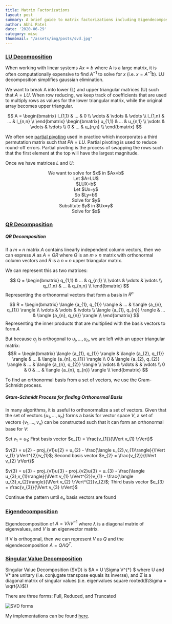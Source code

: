 ```yaml
---
title: Matrix Factorizations
layout: post
summary: A brief guide to matrix factorizations including Eigendecomposition, Singular Value Decomposition (SVD), LU and QR
author: Abhi Patel
date: '2020-06-29'
category: misc
thumbnail: "/assets/img/posts/svd.jpg"
---
```



### [LU Decomposition](https://github.com/B33Boy/Machine-Learning-Collection/blob/master/Matrix%20Factorizations/LU%20Decomposition.ipynb)

When working with linear systems $Ax=b$ where A is a large matrix, it is often computationally expensive to find $A^{-1}$ to solve for $x$ (i.e. $x=A^{-1}b$). LU decomposition simplifies gaussian elimination.

We want to break A into lower (L) and upper triangular matrices (U) such that $A = LU$. When row reducing, we keep track of coefficients that are used to multiply rows as values for the lower triangular matrix, while the original array becomes upper triangular.

$$
A = \begin{bmatrix}
  l_{1,1} & ... & 0 \\
  \vdots & \vdots & \vdots \\  
  l_{1,n} & ... & l_{n,n} \\
\end{bmatrix}
\begin{bmatrix}
  u_{1,1} & ... & u_{n,1} \\
  \vdots & \vdots & \vdots \\  
  0 & ... & u_{n,n} \\
\end{bmatrix}
$$

We often see [partial pivoting](https://en.wikipedia.org/wiki/LU_decomposition#LU_factorization_with_partial_pivoting) used in practice which incorporates a third permutation matrix such that $PA = LU$. Partial pivoting is used to reduce round-off errors. Partial pivoting is the process of swapping the rows such that the first element at the top will have the largest magnitude.

Once we have matrices $L$ and $U$:
<center>
We want to solve for $x$ in $Ax=b$ <br>
Let $A=LU$ <br>
$LUX=b$  <br>
Let $Ux=y$ <br>
So $Ly=b$ <br>
Solve for $y$ <br>  
Substitute $y$ in $Ux=y$ <br>  
Solve for $x$ <br>  

</center>

### [QR Decomposition](https://github.com/B33Boy/Machine-Learning-Collection/blob/master/Matrix%20Factorizations/QR%20Decomposition.ipynb)

##### QR Decomposition
If a $m \times n$ matrix $A$ contains linearly independent column vectors, then we can express $A$ as $A = QR$ where $Q$ is an $m \times n$ matrix with orthonormal column vectors and $R$ is a $n \times n$ upper triangular matrix.

We can represent this as two matrices:

$$
Q = \begin{bmatrix}
  q_{1,1} & ... & q_{n,1} \\
  \vdots & \vdots & \vdots \\  
  q_{1,n} & ... & q_{n,n} \\
\end{bmatrix}
$$
Representing the orthonormal vectors that form a basis in $R^n$

$$
R = \begin{bmatrix}
    \langle {a_{1}, q_{1}} \rangle & ... & \langle {a_{n}, q_{1}} \rangle \\
    \vdots & \vdots & \vdots \\  
    \langle {a_{1}, q_{n}} \rangle & ... & \langle {a_{n}, q_{n}} \rangle \\
\end{bmatrix}
$$
Representing the inner products that are multiplied with the basis vectors to form $A$

But because $q_{j}$ is orthogonal to $u_{j}, ..., u_{n}$, we are left with an upper triangular matrix:
$$R = \begin{bmatrix}
    \langle {a_{1}, q_{1}} \rangle & \langle {a_{2}, q_{1}} \rangle & ... & \langle {a_{n}, q_{1}} \rangle \\
    0 & \langle {a_{2}, q_{2}} \rangle & ... & \langle {a_{n}, q_{2}} \rangle \\
    \vdots & \vdots & & \vdots \\  
    0 & 0 & ... & \langle {a_{n}, q_{n}} \rangle \\
\end{bmatrix}
$$

To find an orthonormal basis from a set of vectors, we use the Gram-Schmidt process.

##### Gram-Schmidt Process for finding Orthonormal Basis
In many algorithms, it is useful to orthonormalize a set of vectors. Given that the set of vectors $\lbrace u_{1}, ... ,u_{n} \rbrace$ forms a basis for vector space $V$, a set of vectors $\lbrace v_{1}, ... ,v_{n} \rbrace$ can be constructed such that it can form an orthonormal base for $V$:  


Set $v_{1} = u_{1}$; First basis vector $e_{1} = \frac{v_{1}}{\lVert v_{1} \rVert}$ <br>

$v{2} = u{2} - proj_{v1}u{2} = u_{2} - \frac{\langle u_{2},v_{1}\rangle}{\lVert v_{1} \rVert^{2}}v_{1}$; Second basis vector $e_{2} = \frac{v_{2}}{\lVert v_{2} \rVert}$ <br>

$v{3} = u{3} - proj_{v1}u{3} - proj_{v2}u{3} = u_{3} - \frac{\langle u_{3},v_{1}\rangle}{\lVert v_{1} \rVert^{2}}v_{1} - \frac{\langle u_{3},v_{2}\rangle}{\lVert v_{2} \rVert^{2}}v_{2}$; Third basis vector $e_{3} = \frac{v_{3}}{\lVert v_{3} \rVert}$ <br>

Continue the pattern until $e_{n}$ basis vectors are found


### [Eigendecomposition](https://github.com/B33Boy/Machine-Learning-Collection/blob/master/Matrix%20Factorizations/Eigendecomposition.ipynb)
Eigendecomposition of $A = V \lambda V^{-1}$ where $\lambda$ is a diagonal matrix of eigenvalues, and $V$ is an eigenvector matrix.

If V is orthogonal, then we can represent $V$ as $Q$ and the eigendecomposition $A = Q \Lambda Q^{T}$.

### [Singular Value Decomposition](https://github.com/B33Boy/Machine-Learning-Collection/blob/master/Matrix%20Factorizations/Singular%20Value%20Decomposition.ipynb)
Singular Value Decomposition (SVD) is $A = U \Sigma V^{\*} $ where U and V* are unitary (i.e. conjugate transpose equals its inverse), and $\Sigma$ is a diagonal matrix of singular values (i.e. eigenvalues square rooted($\Sigma = \sqrt{λ}$))

There are three forms: Full, Reduced, and Truncated

![SVD forms](https://d3i71xaburhd42.cloudfront.net/6265915841382cf7ccaa41880838490a7f91bc1b/3-Figure3-1.png)



My implementations can be found [here](https://github.com/B33Boy/Machine-Learning-Collection/tree/master/Matrix%20Factorizations).
